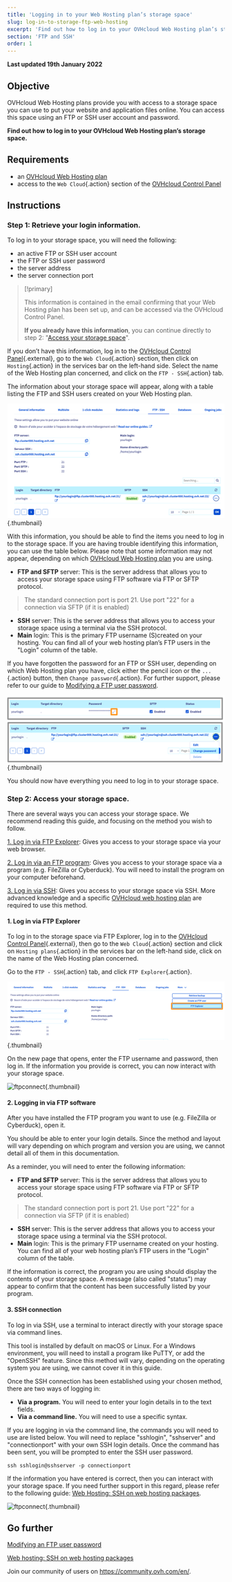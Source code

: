 ```yaml
---
title: 'Logging in to your Web Hosting plan’s storage space'
slug: log-in-to-storage-ftp-web-hosting
excerpt: 'Find out how to log in to your OVHcloud Web Hosting plan’s storage space'
section: 'FTP and SSH'
order: 1
---
```


**Last updated 19th January 2022**

## Objective

OVHcloud Web Hosting plans provide you with access to a storage space you can use to put your website and application files online. You can access this space using an FTP or SSH user account and password.

**Find out how to log in to your OVHcloud Web Hosting plan’s storage space.**

## Requirements

- an [OVHcloud Web Hosting plan](https://www.ovhcloud.com/en-sg/web-hosting/)
- access to the `Web Cloud`{.action} section of the [OVHcloud Control Panel](https://ca.ovh.com/auth/?action=gotomanager&from=https://www.ovh.com/sg/&ovhSubsidiary=sg)

## Instructions

### Step 1: Retrieve your login information.

To log in to your storage space, you will need the following:

- an active FTP or SSH user account
- the FTP or SSH user password
- the server address
- the server connection port

> [!primary]
>
> This information is contained in the email confirming that your Web Hosting plan has been set up, and can be accessed via the OVHcloud Control Panel.
>
> **If you already have this information**, you can continue directly to step 2: "[Access your storage space](./#step-2-access-your-storage-space)".
> 

If you don’t have this information, log in to the [OVHcloud Control Panel](https://ca.ovh.com/auth/?action=gotomanager&from=https://www.ovh.com/sg/&ovhSubsidiary=sg){.external}, go to the `Web Cloud`{.action} section, then click on `Hosting`{.action} in the services bar on the left-hand side. Select the name of the Web Hosting plan concerned, and click on the `FTP - SSH`{.action} tab. 

The information about your storage space will appear, along with a table listing the FTP and SSH users created on your Web Hosting plan.

![ftpconnect](images/connect-ftp-step1.png){.thumbnail}

With this information, you should be able to find the items you need to log in to the storage space. If you are having trouble identifying this information, you can use the table below. Please note that some information may not appear, depending on which [OVHcloud Web Hosting plan](https://www.ovhcloud.com/en-sg/web-hosting/) you are using.

- **FTP and SFTP** server: This is the server address that allows you to access your storage space using FTP software via FTP or SFTP protocol.

> The standard connection port is port 21. Use port "22" for a connection via SFTP (if it is enabled)

- **SSH** server: This is the server address that allows you to access your storage space using a terminal via the SSH protocol.
- **Main** login: This is the primary FTP username (S)created on your hosting. You can find all of your web hosting plan’s FTP users in the "Login" column of the table.

If you have forgotten the password for an FTP or SSH user, depending on which Web Hosting plan you have, click either the pencil icon or the `...`{.action} button, then `Change password`{.action}. For further support, please refer to our guide to [Modifying a FTP user password](../modify-ftp-user-password/).

![ftpconnect](images/connect-ftp-step2.png){.thumbnail}

You should now have everything you need to log in to your storage space.

### Step 2: Access your storage space.

There are several ways you can access your storage space. We recommend reading this guide, and focusing on the method you wish to follow.

[1. Log in via FTP Explorer](#ftpexplorer): Gives you access to your storage space via your web browser.

[2. Log in via an FTP program](#ftpsoftware): Gives you access to your storage space via a program (e.g. FileZilla or Cyberduck). You will need to install the program on your computer beforehand.

[3. Log in via SSH](#ssh): Gives you access to your storage space via SSH. More advanced knowledge and a specific [OVHcloud web hosting plan](https://www.ovhcloud.com/en-sg/web-hosting/) are required to use this method.

#### 1. Log in via FTP Explorer <a name="ftpexplorer"></a>

To log in to the storage space via FTP Explorer, log in to the [OVHcloud Control Panel](https://ca.ovh.com/auth/?action=gotomanager&from=https://www.ovh.com/asia/&ovhSubsidiary=sg){.external}, then go to the `Web Cloud`{.action} section and click on `Hosting plans`{.action} in the services bar on the left-hand side, click on the name of the Web Hosting plan concerned. 

Go to the `FTP - SSH`{.action} tab, and click `FTP Explorer`{.action}. 

![ftpconnect](images/connect-ftp-step3.png){.thumbnail}

On the new page that opens, enter the FTP username and password, then log in. If the information you provide is correct, you can now interact with your storage space.

![ftpconnect](images/connect-ftp-step4.png){.thumbnail}

#### 2. Logging in via FTP software <a name="ftpsoftware"></a>

After you have installed the FTP program you want to use (e.g. FileZilla or Cyberduck), open it. 

You should be able to enter your login details. Since the method and layout will vary depending on which program and version you are using, we cannot detail all of them in this documentation.

As a reminder, you will need to enter the following information:

- **FTP and SFTP** server: This is the server address that allows you to access your storage space using FTP software via FTP or SFTP protocol.

> The standard connection port is port 21. Use port "22" for a connection via SFTP (if it is enabled)

- **SSH** server: This is the server address that allows you to access your storage space using a terminal via the SSH protocol.
- **Main** login: This is the primary FTP username created on your hosting. You can find all of your web hosting plan’s FTP users in the "Login" column of the table.

If the information is correct, the program you are using should display the contents of your storage space. A message (also called "status") may appear to confirm that the content has been successfully listed by your program.

#### 3. SSH connection <a name="ssh"></a>

To log in via SSH, use a terminal to interact directly with your storage space via command lines. 

This tool is installed by default on macOS or Linux. For a Windows environment, you will need to install a program like PuTTY, or add the "OpenSSH" feature. Since this method will vary, depending on the operating system you are using, we cannot cover it in this guide.

Once the SSH connection has been established using your chosen method, there are two ways of logging in: 

- **Via a program.** You will need to enter your login details in to the text fields.
- **Via a command line.** You will need to use a specific syntax.

If you are logging in via the command line, the commands you will need to use are listed below. You will need to replace "sshlogin", "sshserver" and "connectionport" with your own SSH login details. Once the command has been sent, you will be prompted to enter the SSH user password.

```ssh
ssh sshlogin@sshserver -p connectionport
```

If the information you have entered is correct, then you can interact with your storage space. If you need further support in this regard, please refer to the following guide: [Web Hosting: SSH on web hosting packages](../web_hosting_ssh_on_web_hosting_packages/).

![ftpconnect](images/connect-ftp-step5.png){.thumbnail}

## Go further

[Modifying an FTP user password](../modify-ftp-user-password/)

[Web hosting: SSH on web hosting packages](../web_hosting_ssh_on_web_hosting_packages/)

Join our community of users on <https://community.ovh.com/en/>.
